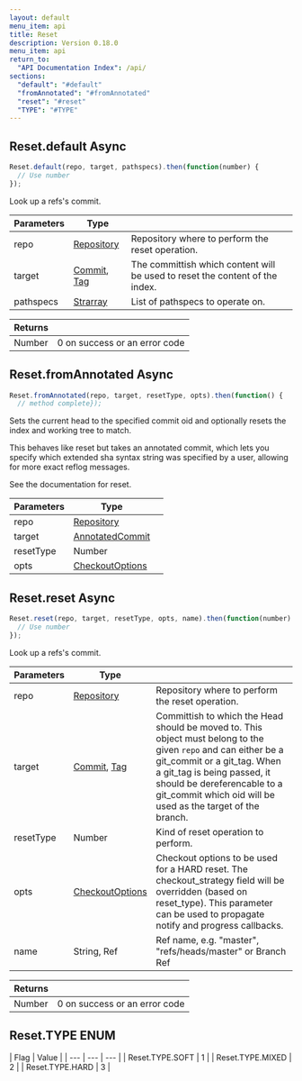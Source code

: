 ```yaml
---
layout: default
menu_item: api
title: Reset
description: Version 0.18.0
menu_item: api
return_to:
  "API Documentation Index": /api/
sections:
  "default": "#default"
  "fromAnnotated": "#fromAnnotated"
  "reset": "#reset"
  "TYPE": "#TYPE"
---
```


## <a name="default"></a><span>Reset.</span>default <span class="tags"><span class="async">Async</span></span>

```js
Reset.default(repo, target, pathspecs).then(function(number) {
  // Use number
});
```

Look up a refs's commit.

| Parameters | Type |   |
| --- | --- | --- |
| repo | [Repository](/api/repository/) | Repository where to perform the reset operation. |
| target | [Commit](/api/commit/), [Tag](/api/tag/) | The committish which content will be used to reset the content of the index. |
| pathspecs | [Strarray](/api/strarray/) | List of pathspecs to operate on. |

| Returns |  |
| --- | --- |
| Number | 0 on success or an error code |

## <a name="fromAnnotated"></a><span>Reset.</span>fromAnnotated <span class="tags"><span class="async">Async</span></span>

```js
Reset.fromAnnotated(repo, target, resetType, opts).then(function() {
  // method complete});
```

Sets the current head to the specified commit oid and optionally
resets the index and working tree to match.

This behaves like reset but takes an annotated commit, which lets
you specify which extended sha syntax string was specified by a
user, allowing for more exact reflog messages.

See the documentation for reset.

| Parameters | Type |   |
| --- | --- | --- |
| repo | [Repository](/api/repository/) |  |
| target | [AnnotatedCommit](/api/annotated_commit/) |  |
| resetType | Number |  |
| opts | [CheckoutOptions](/api/checkout_options/) |  |

## <a name="reset"></a><span>Reset.</span>reset <span class="tags"><span class="async">Async</span></span>

```js
Reset.reset(repo, target, resetType, opts, name).then(function(number) {
  // Use number
});
```

Look up a refs's commit.

| Parameters | Type |   |
| --- | --- | --- |
| repo | [Repository](/api/repository/) | Repository where to perform the reset operation. |
| target | [Commit](/api/commit/), [Tag](/api/tag/) | Committish to which the Head should be moved to. This object must belong to the given `repo` and can either be a git_commit or a git_tag. When a git_tag is being passed, it should be dereferencable to a git_commit which oid will be used as the target of the branch. |
| resetType | Number | Kind of reset operation to perform. |
| opts | [CheckoutOptions](/api/checkout_options/) | Checkout options to be used for a HARD reset. The checkout_strategy field will be overridden (based on reset_type). This parameter can be used to propagate notify and progress callbacks. |
| name | String, Ref | Ref name, e.g. "master", "refs/heads/master" or Branch Ref |

| Returns |  |
| --- | --- |
| Number | 0 on success or an error code |

## <a name="TYPE"></a><span>Reset.</span>TYPE <span class="tags"><span class="enum">ENUM</span></span>

| Flag | Value |
| --- | --- | --- |
| <span>Reset.TYPE.</span>SOFT | 1 |
| <span>Reset.TYPE.</span>MIXED | 2 |
| <span>Reset.TYPE.</span>HARD | 3 |

